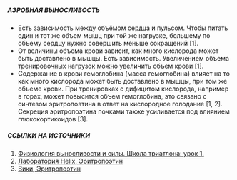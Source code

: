 ##### АЭРОБНАЯ ВЫНОСЛИВОСТЬ

- Есть зависимость между объёмом сердца и пульсом. Чтобы питать один и тот же объем мышц при той же нагрузке, большему по объему сердцу нужно совершить меньше сокращений [1].
- От величины объема крови зависит, как много кислорода может быть доставлено в мышцы. Есть зависимость. Увеличением объема тренировочных нагрузок можно увеличить объем крови [1]. 
- Содержание в крови гемоглобина (масса гемоглобина) влияет на то как много кислорода может быть доставлено в мышцы, при том же объеме крови. При тренировках с дифицитом кислорода, например в горах, может повысится объем гемоглобина, это связано с синтезом эритропоэтина в ответ на кислородное голодание [1, 2]. Секреция эритропоэтина почками также усиливается под влиянием глюкокортикоидов [3].


##### ССЫЛКИ НА ИСТОЧНИКИ 
1. [Физиология выносливости и силы. Школа триатлона: урок 1.](https://www.youtube.com/watch?v=cYGYFc35MpY)
2. [Лаборатория Helix, Эритропоэтин](https://helix.ru/kb/item/03-013)
3. [Вики, Эритропоэтин](https://ru.wikipedia.org/wiki/%D0%AD%D1%80%D0%B8%D1%82%D1%80%D0%BE%D0%BF%D0%BE%D1%8D%D1%82%D0%B8%D0%BD)
